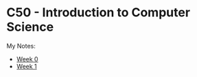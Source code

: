 # C50 - Introduction to Computer Science

My Notes:

* [Week 0](notes/w0.md)
* [Week 1](notes/w1.md) 
